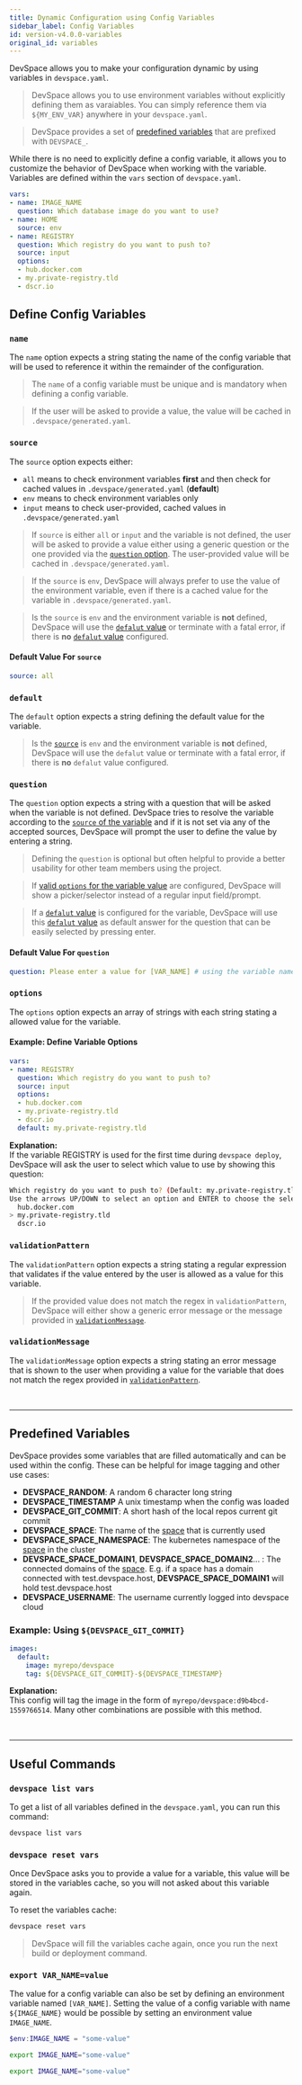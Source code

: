 ```yaml
---
title: Dynamic Configuration using Config Variables
sidebar_label: Config Variables
id: version-v4.0.0-variables
original_id: variables
---
```


DevSpace allows you to make your configuration dynamic by using variables in `devspace.yaml`.

> DevSpace allows you to use environment variables without explicitly defining them as varaiables. You can simply reference them via `${MY_ENV_VAR}` anywhere in your `devspace.yaml`.

> DevSpace provides a set of [predefined variables](#predefined-variables) that are prefixed with `DEVSPACE_`.

While there is no need to explicitly define a config variable, it allows you to customize the behavior of DevSpace when working with the variable. Variables are defined within the `vars` section of `devspace.yaml`.
```yaml
vars:
- name: IMAGE_NAME
  question: Which database image do you want to use?
- name: HOME
  source: env
- name: REGISTRY
  question: Which registry do you want to push to?
  source: input
  options:
  - hub.docker.com
  - my.private-registry.tld
  - dscr.io
```

## Define Config Variables

### `name`
The `name` option expects a string stating the name of the config variable that will be used to reference it within the remainder of the configuration.

> The `name` of a config variable must be unique and is mandatory when defining a config variable.

> If the user will be asked to provide a value, the value will be cached in `.devspace/generated.yaml`.


### `source`
The `source` option expects either:
- `all` means to check environment variables **first** and then check for cached values in `.devspace/generated.yaml` (**default**)
- `env` means to check environment variables only
- `input` means to check user-provided, cached values in `.devspace/generated.yaml`

> If `source` is either `all` or `input` and the variable is not defined, the user will be asked to provide a value either using a generic question or the one provided via the [`question` option](#question). The user-provided value will be cached in `.devspace/generated.yaml`.

> If the `source` is `env`, DevSpace will always prefer to use the value of the environment variable, even if there is a cached value for the variable in `.devspace/generated.yaml`.

> Is the `source` is `env` and the environment variable is **not** defined, DevSpace will use the [`defalut` value](#default) or terminate with a fatal error, if there is **no** [`defalut` value](#default) configured.

#### Default Value For `source`
```yaml
source: all
```


### `default`
The `default` option expects a string defining the default value for the variable.

> Is the [`source`](#source) is `env` and the environment variable is **not** defined, DevSpace will use the `defalut` value or terminate with a fatal error, if there is **no** `defalut` value configured.


### `question`
The `question` option expects a string with a question that will be asked when the variable is not defined. DevSpace tries to resolve the variable according to the [`source` of the variable](#source) and if it is not set via any of the accepted sources, DevSpace will prompt the user to define the value by entering a string.

> Defining the `question` is optional but often helpful to provide a better usability for other team members using the project.

> If [valid `options` for the variable value](#options) are configured, DevSpace will show a picker/selector instead of a regular input field/prompt.

> If a [`defalut` value](#default) is configured for the variable, DevSpace will use this [`defalut` value](#default) as default answer for the question that can be easily selected by pressing enter.

#### Default Value For `question`
```yaml
question: Please enter a value for [VAR_NAME] # using the variable name
```


### `options`
The `options` option expects an array of strings with each string stating a allowed value for the variable.

#### Example: Define Variable Options
```yaml
vars:
- name: REGISTRY
  question: Which registry do you want to push to?
  source: input
  options:
  - hub.docker.com
  - my.private-registry.tld
  - dscr.io
  default: my.private-registry.tld
```
**Explanation:**  
If the variable REGISTRY is used for the first time during `devspace deploy`, DevSpace will ask the user to select which value to use by showing this question:
```bash
Which registry do you want to push to? (Default: my.private-registry.tld)
Use the arrows UP/DOWN to select an option and ENTER to choose the selected option.
  hub.docker.com
> my.private-registry.tld
  dscr.io
```

### `validationPattern`
The `validationPattern` option expects a string stating a regular expression that validates if the value entered by the user is allowed as a value for this variable.

> If the provided value does not match the regex in `validationPattern`, DevSpace will either show a generic error message or the message provided in [`validationMessage`](#validationmessage).


### `validationMessage`
The `validationMessage` option expects a string stating an error message that is shown to the user when providing a value for the variable that does not match the regex provided in [`validationPattern`](#validationpattern).


<br>

---
## Predefined Variables

DevSpace provides some variables that are filled automatically and can be used within the config. These can be helpful for image tagging and other use cases:

- **DEVSPACE_RANDOM**: A random 6 character long string
- **DEVSPACE_TIMESTAMP** A unix timestamp when the config was loaded
- **DEVSPACE_GIT_COMMIT**: A short hash of the local repos current git commit
- **DEVSPACE_SPACE**: The name of the [space](/docs/cloud/spaces/what-are-spaces) that is currently used
- **DEVSPACE_SPACE_NAMESPACE**: The kubernetes namespace of the [space](/docs/cloud/spaces/what-are-spaces) in the cluster
- **DEVSPACE_SPACE_DOMAIN1**, **DEVSPACE_SPACE_DOMAIN2**... : The connected domains of the [space](/docs/cloud/spaces/what-are-spaces). E.g. if a space has a domain connected with test.devspace.host, **DEVSPACE_SPACE_DOMAIN1** will hold test.devspace.host
- **DEVSPACE_USERNAME**: The username currently logged into devspace cloud

### Example: Using `${DEVSPACE_GIT_COMMIT}`
```yaml
images:
  default:
    image: myrepo/devspace
    tag: ${DEVSPACE_GIT_COMMIT}-${DEVSPACE_TIMESTAMP}
```
**Explanation:**  
This config will tag the image in the form of `myrepo/devspace:d9b4bcd-1559766514`. Many other combinations are possible with this method.

<br>

---
## Useful Commands

### `devspace list vars`
To get a list of all variables defined in the `devspace.yaml`, you can run this command:
```bash
devspace list vars
```

### `devspace reset vars`
Once DevSpace asks you to provide a value for a variable, this value will be stored in the variables cache, so you will not asked about this variable again.

To reset the variables cache:
```bash
devspace reset vars
```

> DevSpace will fill the variables cache again, once you run the next build or deployment command.


### `export VAR_NAME=value`
The value for a config variable can also be set by defining an environment variable named `[VAR_NAME]`. Setting the value of a config variable with name `${IMAGE_NAME}` would be possible by setting an environment value `IMAGE_NAME`.

<!--DOCUSAURUS_CODE_TABS-->
<!--Windows Powershell-->
```powershell
$env:IMAGE_NAME = "some-value"
```

<!--Mac Terminal-->
```bash
export IMAGE_NAME="some-value"
```

<!--Linux Bash-->
```bash
export IMAGE_NAME="some-value"
```
<!--END_DOCUSAURUS_CODE_TABS-->

